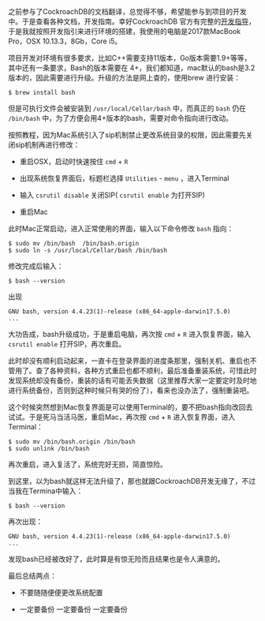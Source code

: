 之前参与了CockroachDB的文档翻译，总觉得不够，希望能参与到项目的开发中。于是查看各种文档，开发指南。幸好CockroachDB 官方有完整的[开发指导](https://github.com/cockroachdb/cockroach/blob/master/CONTRIBUTING.md)，于是我就按照开发指引来进行环境的搭建，我使用的电脑是2017款MacBook Pro，OSX 10.13.3，8Gb，Core i5。

项目开发对环境有很多要求，比如C++需要支持11版本，Go版本需要1.9+等等，其中还有一条要求，Bash的版本需要在 4+，我们都知道，mac默认的bash是3.2版本的，因此需要进行升级。升级的方法是网上查的，使用brew  进行安装：

```shell
$ brew install bash
```

但是可执行文件会被安装到 `/usr/local/Cellar/bash` 中，而真正的 `bash` 仍在 `/bin/bash` 中，为了方便会用4+版本的bash，需要对命令指向进行改动。

按照教程，因为Mac系统引入了sip机制禁止更改系统目录的权限，因此需要先关闭sip机制再进行修改：

* 重启OSX，启动时快速按住 `cmd` + `R` 

* 出现系统恢复界面后，标题栏选择 `Utilities` - `menu` ，进入Terminal

* 输入 `csrutil disable` 关闭SIP( `csrutil enable` 为打开SIP)

* 重启Mac

此时Mac正常启动，进入正常使用的界面，输入以下命令修改 `bash` 指向：

```shell
$ sudo mv /bin/bash  /bin/bash.origin
$ sudo ln -s /usr/local/Cellar/bash /bin/bash
```

修改完成后输入：

```shell
$ bash --version
```

出现

```shell
GNU bash, version 4.4.23(1)-release (x86_64-apple-darwin17.5.0)
...
```

大功告成，bash升级成功，于是重启电脑，再次按 `cmd` + `R` 进入恢复界面，输入 `csrutil enable` 打开SIP，再次重启。

此时却没有顺利启动起来，一直卡在登录界面的进度条那里，强制关机、重启也不管用了。查了各种资料，各种方式重启也都不顺利，最后准备重装系统，可惜此时发现系统却没有备份，重装的话有可能丢失数据（这里推荐大家一定要定时及时地进行系统备份，否则到这种时候只有哭的份了），看来也没办法了，强制重装吧。

这个时候突然想到Mac恢复界面是可以使用Terminal的，要不把bash指向改回去试试。于是死马当活马医，重启Mac，再次按 `cmd` + `R` 进入恢复界面，进入Terminal：

```
$ sudo mv /bin/bash.origin /bin/bash
$ sudo unlink /bin/bash
```

再次重启，进入复活了，系统完好无损，简直惊险。

到这里，以为bash就这样无法升级了，那也就跟CockroachDB开发无缘了，不过当我在Termina中输入：

```shell
$ bash --version
```

再次出现：

```shell
GNU bash, version 4.4.23(1)-release (x86_64-apple-darwin17.5.0)
...
```

发现bash已经被改好了，此时算是有惊无险而且结果也是令人满意的。

最后总结两点：

* 不要随随便便更改系统配置

* 一定要备份 一定要备份 一定要备份
